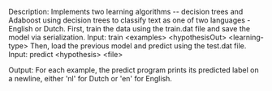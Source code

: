 Description: Implements two learning algorithms -- decision trees and Adaboost
using decision trees to classify text as one of two languages - English or Dutch. 
First, train the data using the train.dat file and save the model via serialization. 
Input: train &lt;examples&gt; &lt;hypothesisOut&gt; &lt;learning-type&gt;
Then, load the previous model and predict using the test.dat file. 
Input: predict &lt;hypothesis&gt; &lt;file&gt;

Output: For each example, the predict program prints its predicted label on a newline,
either 'nl' for Dutch or 'en' for English.
